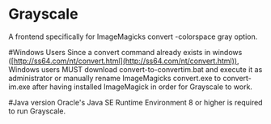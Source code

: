 # Grayscale
A frontend specifically for ImageMagicks convert -colorspace gray option.

#Windows Users
Since a convert command already exists in windows ([http://ss64.com/nt/convert.html](http://ss64.com/nt/convert.html)), Windows users MUST download convert-to-convertim.bat and execute it as administrator or manually rename ImageMagicks convert.exe to convert-im.exe after having installed ImageMagick in order for Grayscale to work.  
  
#Java version
Oracle's Java SE Runtime Environment 8 or higher is required to run Grayscale.  

